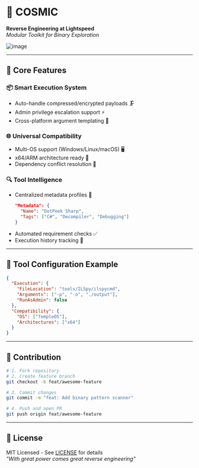 # 🔧 COSMIC 

**Reverse Engineering at Lightspeed**  
*Modular Toolkit for Binary Exploration*

![image](https://github.com/user-attachments/assets/7ad947ef-efd4-4582-a36f-57a217e69757)

---

## 🚀 Core Features

### 📦 **Smart Execution System**
- Auto-handle compressed/encrypted payloads 🗜️
- Admin privilege escalation support ⚡
- Cross-platform argument templating 📝

### 🌐 **Universal Compatibility**
- Multi-OS support (Windows/Linux/macOS) 🖥️
- x64/ARM architecture ready 🔧
- Dependency conflict resolution 🧩

### 🔍 **Tool Intelligence**
- Centralized metadata profiles 📄
  ```json
  "Metadata": {
    "Name": "DotPeek Sharp",
    "Tags": ["C#", "Decompiler", "Debugging"]
  }
  ```
- Automated requirement checks ✅
- Execution history tracking 📆

---

## 🧩 Tool Configuration Example

```json
{
  "Execution": {
    "FileLocation": "tools/ILSpy/ilspycmd",
    "Arguments": ["-p", "-o", "./output"],
    "RunAsAdmin": false
  },
  "Compatibility": {
    "OS": ["TempleOS"],
    "Architectures": ["x64"]
  }
}
```

---

## 🤝 Contribution

```bash
# 1. Fork repository
# 2. Create feature branch
git checkout -b feat/awesome-feature

# 3. Commit changes
git commit -m "feat: Add binary pattern scanner"

# 4. Push and open PR
git push origin feat/awesome-feature
```

---

## 📜 License  
MIT Licensed - See [LICENSE](LICENSE) for details  
*"With great power comes great reverse engineering"*
